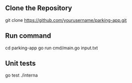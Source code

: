## Clone the Repository

git clone https://github.com/yourusername/parking-app.git

## Run command

cd parking-app
go run cmd/main.go input.txt

## Unit tests

go test ./interna